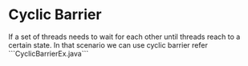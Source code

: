 # Cyclic Barrier
<p>
If a set of threads needs to wait for each other until threads reach to a certain state. In that scenario we can use cyclic barrier
refer ```CyclicBarrierEx.java```
  
</p>
